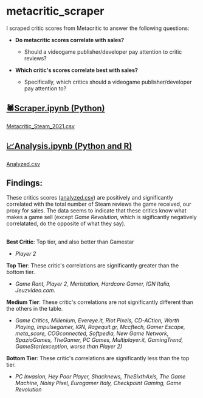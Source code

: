 # metacritic_scraper 

I scraped critic scores from Metacritic to answer the following questions:

* **Do metacritic scores correlate with sales?**
    * Should a videogame publisher/developer pay attention to critic reviews?
   
* **Which critic's scores correlate best with sales?**
    *  Specifically, which critics should a videogame publisher/developer pay attention to?
 
## [🕷️Scraper.ipynb (Python)](scraper/my_scrape.ipynb)
   [Metacritic_Steam_2021.csv](scraper/Metacritic_Steam_2021.csv)
## [📈Analysis.ipynb (Python and R)](analysis/analysis.ipynb)
   [Analyzed.csv](analysis/analyzed.csv)

## Findings:
These critics scores ([analyzed.csv](analysis/analyzed.csv)) are positively and significantly correlated with the total number of Steam reviews the game received, our proxy for sales. The data seems to indicate that these critics know what makes a game sell (except *Game Revolution*, which is sigificantly negatively correlatated, do the opposite of what they say).
<br>
<br>

**Best Critic**: Top tier, and also better than Gamestar  
 * *Player 2*

**Top Tier**: These critic's correlations are significantly greater than the bottom tier.
* *Game Rant, Player 2, Meristation, Hardcore Gamer, IGN Italia, Jeuzvideo.com.*

**Medium Tier**: These critic's correlations are not significantly different than the others in the table.
* *Game Critics, Millenium, Evereye.it, Riot Pixels, CD-ACtion, Worth Playing, Impulsegamer, IGN, Ragequit.gr, Mccftech, Gamer Escape, meta_score, COGconnected, Softpedia, New Game Network, SpazioGames, TheGamer, PC Games, Multiplayer.it, GamingTrend, GameStar(exception, worse than Player 2)* 

**Bottom Tier**: These critic's correlations are significantly less than the top tier.
* *PC Invasion, Hey Poor Player, Shacknews, TheSixthAxis, The Game Machine, Noisy Pixel, Eurogamer Italy, Checkpoint Gaming, Game Revolution*
